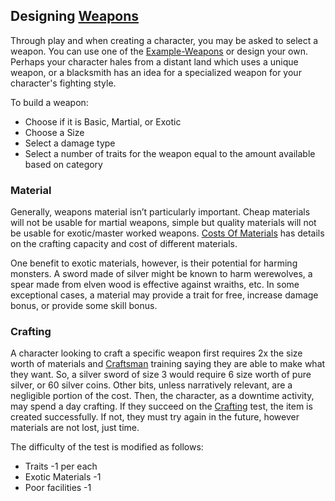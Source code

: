 ## Designing [Weapons](Weapons)
Through play and when creating a character, you may be asked to select a weapon. You can use one of the [Example-Weapons](Example-Weapons.md) or design your own. Perhaps your character hales from a distant land which uses a unique weapon, or a blacksmith has an idea for a specialized weapon for your character's fighting style. 

To build a weapon:
- Choose if it is Basic, Martial, or Exotic
- Choose a Size
- Select a damage type
- Select a number of traits for the weapon equal to the amount available based on category

### Material
Generally, weapons material isn’t particularly important. Cheap materials will not be usable for martial weapons, simple but quality materials will not be usable for exotic/master worked weapons. [Costs Of Materials](Services#Costs%20Of%20Materials) has details on the crafting capacity and cost of different materials.

One benefit to exotic materials, however, is their potential for harming monsters. A sword made of silver might be known to harm werewolves, a spear made from elven wood is effective against wraiths, etc. In some exceptional cases, a material may provide a trait for free, increase damage bonus, or provide some skill bonus. 

### Crafting
A character looking to craft a specific weapon first requires 2x the size worth of materials and [Craftsman](Craftsman) training saying they are able to make what they want. So, a silver sword of size 3 would require 6 size worth of pure silver, or 60 silver coins. Other bits, unless narratively relevant, are a negligible portion of the cost. Then, the character, as a downtime activity, may spend a day crafting. If they succeed on the [Crafting](Crafting) test, the item is created successfully. If not, they must try again in the future, however materials are not lost, just time. 

The difficulty of the test is modified as follows:
* Traits -1 per each
* Exotic Materials -1
* Poor facilities -1